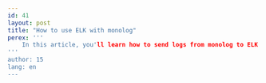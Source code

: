 ```yaml
---
id: 41
layout: post
title: "How to use ELK with monolog"
perex: '''
    In this article, you'll learn how to send logs from monolog to ELK stack. We will use ELK in docker for easy setup.
'''
author: 15
lang: en
---
```

 
